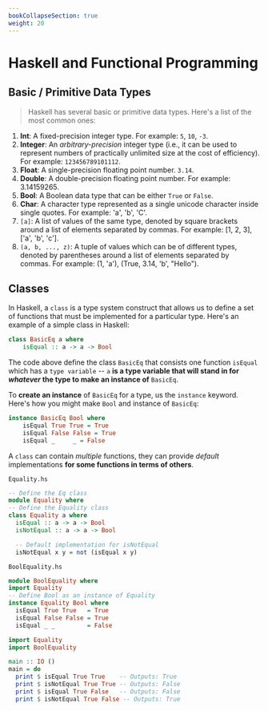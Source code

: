 ```yaml
---
bookCollapseSection: true
weight: 20
---
```


# Haskell and Functional Programming

## Basic / Primitive Data Types

> Haskell has several basic or primitive data types. Here's a list of the most common ones:

1. **Int**: A fixed-precision integer type. For example: `5`, `10`, `-3`.
2. **Integer**: An *arbitrary-precision* integer type (i.e., it can be used to represent numbers of practically unlimited size at the cost of efficiency). For example: `123456789101112`.
3. **Float**: A single-precision floating point number. `3.14`.
4. **Double**: A double-precision floating point number. For example: 3.14159265.
5. **Bool**: A Boolean data type that can be either `True` or `False`.
6. **Char**: A character type represented as a single unicode character inside single quotes. For example: 'a', 'b', 'C'.
7. `[a]`: A list of values of the same type, denoted by square brackets around a list of elements separated by commas. For example: [1, 2, 3], ['a', 'b', 'c'].
8. `(a, b, ..., z)`: A tuple of values which can be of different types, denoted by parentheses around a list of elements separated by commas. For example: (1, 'a'), (True, 3.14, 'b', "Hello").

## Classes

In Haskell, a `class` is a type system construct that allows us to define a set of functions that must be implemented for a particular type. Here's an example of a simple class in Haskell:

```Haskell
class BasicEq a where
    isEqual :: a -> a -> Bool
```

The code above define the class `BasicEq` that consists one function `isEqual` which has a `type variable` -- `a` **is a type variable that will stand in for *whatever* the type to make an instance of** `BasicEq`.

To **create an instance** of `BasicEq` for a type, us the `instance` keyword. Here's how you might make `Bool` and instance of `BasicEq`:

```Haskell
instance BasicEq Bool where
    isEqual True True = True
    isEqual False False = True
    isEqual _     _ = False
```

A `class` can contain *multiple* functions, they can provide *default* implementations **for some functions in terms of others**.

`Equality.hs`

```Haskell
-- Define the Eq class
module Equality where
-- Define the Equality class
class Equality a where
  isEqual :: a -> a -> Bool
  isNotEqual :: a -> a -> Bool

  -- Default implementation for isNotEqual
  isNotEqual x y = not (isEqual x y)
```

`BoolEquality.hs`

```haskell
module BoolEquality where
import Equality
-- Define Bool as an instance of Equality
instance Equality Bool where
  isEqual True True   = True
  isEqual False False = True
  isEqual _ _         = False
```

```haskell
import Equality
import BoolEquality

main :: IO ()
main = do
  print $ isEqual True True    -- Outputs: True
  print $ isNotEqual True True -- Outputs: False
  print $ isEqual True False   -- Outputs: False
  print $ isNotEqual True False -- Outputs: True 
```
